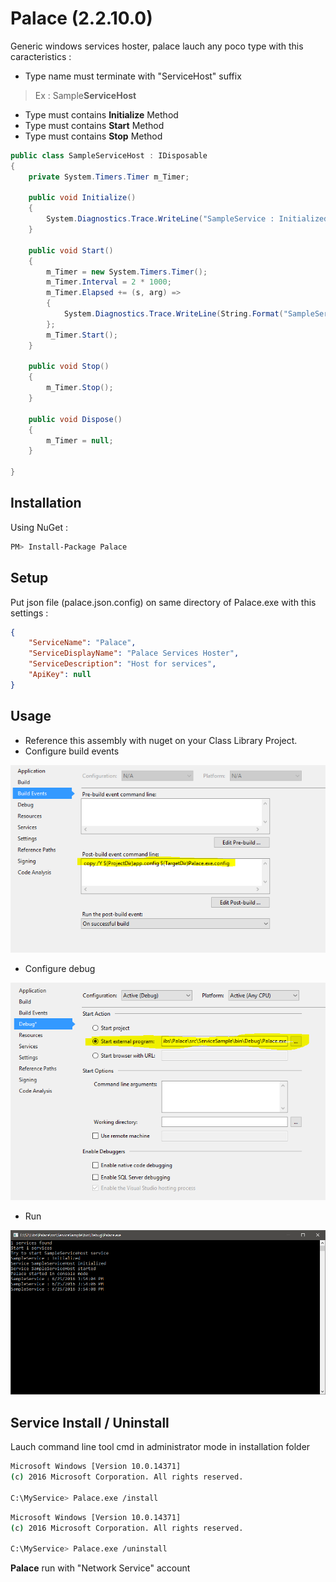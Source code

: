 # Palace (2.2.10.0)
Generic windows services hoster, palace lauch any poco type with this caracteristics :

* Type name must terminate with "ServiceHost" suffix
 
> Ex : Sample**ServiceHost**

* Type must contains **Initialize** Method
* Type must contains **Start** Method
* Type must contains **Stop** Method

```c#
public class SampleServiceHost : IDisposable
{
	private System.Timers.Timer m_Timer;

   	public void Initialize()
	{
		System.Diagnostics.Trace.WriteLine("SampleService : Initialized");
	}

	public void Start()
	{
		m_Timer = new System.Timers.Timer();
		m_Timer.Interval = 2 * 1000;
		m_Timer.Elapsed += (s, arg) =>
		{
			System.Diagnostics.Trace.WriteLine(String.Format("SampleService : {0}", DateTime.Now));
		};
		m_Timer.Start();
	}

	public void Stop()
	{
		m_Timer.Stop();
	}

	public void Dispose()
	{
		m_Timer = null;
	}

}
```

## Installation

Using NuGet :

```sh
PM> Install-Package Palace
```


## Setup
Put json file (palace.json.config) on same directory of Palace.exe with this settings :

```json
{
	"ServiceName": "Palace",
	"ServiceDisplayName": "Palace Services Hoster",
	"ServiceDescription": "Host for services",
	"ApiKey": null
}
```

## Usage

* Reference this assembly with nuget on your Class Library Project.
* Configure build events

![Build events configuration][BuildEvents]

* Configure debug

![Build events configuration][Debug]

* Run

![Build events configuration][Run]


## Service Install / Uninstall

Lauch command line tool cmd in administrator mode in installation folder
```sh
Microsoft Windows [Version 10.0.14371]
(c) 2016 Microsoft Corporation. All rights reserved.

C:\MyService> Palace.exe /install
```

```sh
Microsoft Windows [Version 10.0.14371]
(c) 2016 Microsoft Corporation. All rights reserved.

C:\MyService> Palace.exe /uninstall
```

**Palace** run with "Network Service" account


[BuildEvents]:https://raw.githubusercontent.com/chouteau/palace/master/BuildEvents.PNG
[Debug]:https://raw.githubusercontent.com/chouteau/palace/master/Debug.PNG
[Run]:https://raw.githubusercontent.com/chouteau/palace/master/Run.png